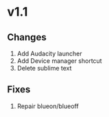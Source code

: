 # v1.1
## Changes 
1. Add Audacity launcher
2. Add Device manager shortcut
3. Delete sublime text
## Fixes
1. Repair blueon/blueoff